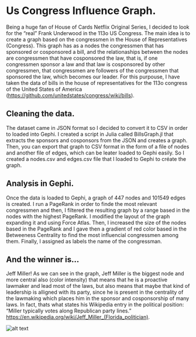 # Us Congress Influence Graph.

Being a huge fan of House of Cards Netflix Original Series, I decided to look for the “real” Frank Underwood in the 113o US Congress. The main idea is to create a graph based on the congressmen in the House of Representatives (Congress). This graph has as a nodes the congressmen that has sponsored or cosponsored a bill, and the relationaships between the nodes are congressmen that have cosponsored the law, that is, if one congressmen sponsor a law and that law is cosponsored by other congressmen, that congressmen are followers of the congressmen that sponsored the law, which becomes our leader.
For this purpouse, I have taken the data of bills in the house of representatives for the 113o congress of the United States of America (https://github.com/unitedstates/congress/wiki/bills).

## Cleaning the data.
The dataset came in JSON format so I decided to convert it to CSV in order to loaded into Gephi. I created a script in Julia called BillsGraph.jl that extracts the sponsors and cosponsors from the JSON and creates a graph. Then, you can export that graph to CSV format in the form of a file of nodes and another file of edges, which can be leater loaded to Gephi easily. So I created a nodes.csv and edges.csv file that I loaded to Gephi to créate the graph.

## Analysis in Gephi.
Once the data is loaded to Gephi, a graph of 447 nodes and 101549 edges is created. I run a PageRank in order to finde the most relevant congressmen and then, I filtered the resulting graph by a range based in the nodes with the highest PageRank. I modified the layout of the graph expanding it and using Force Atlas. Then, I increased the size of the nodes based in the PageRank and I gave then a gradient of red color based in the Betweeness Centrality to find the most influencial congressmen among them. Finally, I assigned as labels the name of the congressman.

## And the winner is...
Jeff Miller! As we can see in the graph, Jeff Miller is the biggest node and more central also (color intensity) that means that he is a proactive lawmaker and lead most of the laws, but also means that maybe that kind of leadership is alligned with its party, since he is present in the centrality of the lawmaking which places him in the sponsor and cosponsorship of many laws. In fact, thats what states his Wikipedia entry in the political position: “Miller typically votes along Republican party lines.” https://en.wikipedia.org/wiki/Jeff_Miller_(Florida_politician).

![alt text](https://github.com/mrquant/UsCongressInfluenceGraph/blob/master/graph/congress_graph.png "Congress Graph")
